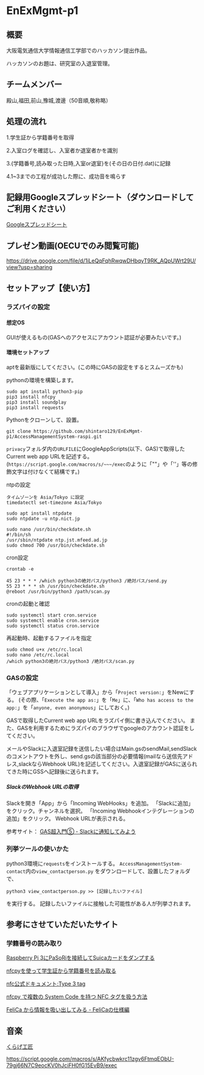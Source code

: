 # EnExMgmt-p1
## 概要
大阪電気通信大学情報通信工学部でのハッカソン提出作品。
 
ハッカソンのお題は、研究室の入退室管理。
 
 
## チームメンバー
殿山,福田,前山,豫城,渡邊（50音順,敬称略）
 
 
## 処理の流れ
1.学生証から学籍番号を取得
 
2.入室ログを確認し、入室者か退室者かを識別
 
3.{学籍番号,読み取った日時,入室or退室}を(その日の日付.dat)に記録
 
4.1~3までの工程が成功した際に、成功音を鳴らす
 
 
## 記録用Googleスプレッドシート（ダウンロードしてご利用ください）
[Googleスプレッドシート](https://docs.google.com/spreadsheets/d/1bU7MB-2ilCXyXzAKiwMG6wuOpP0hoI-oNDFW0h_naJw/edit?usp=sharing)
 
 
## プレゼン動画(OECUでのみ閲覧可能)
https://drive.google.com/file/d/1iLeQqFqhRwqwDHbqyT9RK_AQpUWrt29U/view?usp=sharing
 
## セットアップ【使い方】
### ラズパイの設定
#### 想定OS
GUIが使えるもの(GASへのアクセスにアカウント認証が必要みたいです。)
 
#### 環境セットアップ
aptを最新版にしてください。(この時にGASの設定をするとスムーズかも)
 
pythonの環境を構築します。
```
sudo apt install python3-pip
pip3 install nfcpy
pip3 install soundplay
pip3 install requests
```
 
Pythonをクローンして、設置。
```
git clone https://github.com/shintaro129/EnExMgmt-p1/AccessManagementSystem-raspi.git
```
 
`privacy`フォルダ内の`URLFILE`にGoogleAppScripts(以下、GAS)で取得したCurrent web app URLを記述する。
(`https://script.google.com/macros/s/~~~/exec`のように「""」や「''」等の修飾文字は付けなくて結構です。)
 
ntpの設定
```
タイムゾーンを Asia/Tokyo に設定
timedatectl set-timezone Asia/Tokyo
 
sudo apt install ntpdate
sudo ntpdate -u ntp.nict.jp
```
```
sudo nano /usr/bin/checkdate.sh
#!/bin/sh
/usr/sbin/ntpdate ntp.jst.mfeed.ad.jp
sudo chmod 700 /usr/bin/checkdate.sh
```
 
 
cron設定
```
crontab -e
```
```
45 23 * * * /which python3の絶対パス/python3 /絶対パス/send.py
55 23 * * * sh /usr/bin/checkdate.sh
@reboot /usr/bin/python3 /path/scan.py
```
 
cronの起動と確認
```
sudo systemctl start cron.service
sudo systemctl enable cron.service
sudo systemctl status cron.service
```
 
再起動時、起動するファイルを指定
```
sudo chmod u+x /etc/rc.local
sudo nano /etc/rc.local
/which python3の絶対パス/python3 /絶対パス/scan.py
```
 
### GASの設定
 
「ウェブアプリケーションとして導入」から「`Project version:`」をNewにする。
(その際、「`Execute the app as:`」を「`Me`」に、「`Who has access to the app:`」を「`anyone, even anonymous`」にしておく。)
 
GASで取得したCurrent web app URLをラズパイ側に書き込んでください。
また、GASを利用するためにラズパイのブラウザでgoogleのアカウント認証をしてください。
 
メールやSlackに入退室記録を送信したい場合はMain.gsのsendMail,sendSlackのコメントアウトを外し、send.gsの該当部分の必要情報(mailなら送信先アドレス,slackならWebhook URL)を記述してください。入退室記録がGASに送られてきた時にGSSへ記録後に送られます。
 
##### SlackのWebhook URLの取得
Slackを開き「App」から「Incoming WebHooks」を追加。
「Slackに追加」をクリック。チャンネルを選択。
「Incoming Webhookインテグレーションの追加」をクリック。
Webhook URLが表示される。
 
参考サイト：
[GAS超入門⑤ - Slackに通知してみよう](https://note.com/skipla/n/na3f7f9cd9b7d)
 
 
### 列挙ツールの使いかた
python3環境に`requests`をインストールする。
`AccessManagementSystem-contact`内の`view_contactperson.py` をダウンロードして、設置したフォルダで、
```
python3 view_contactperson.py >> [記録したいファイル]
```
を実行する。
記録したいファイルに接触した可能性がある人が列挙されます。
 
 
## 参考にさせていただいたサイト
### 学籍番号の読み取り
[Raspberry Pi 3にPaSoRiを接続してSuicaカードをダンプする](https://tomosoft.jp/design/?p=8288)
 
[nfcpyを使って学生証から学籍番号を読み取る](https://aizu-vr.hatenablog.com/entry/2019/08/02/nfcpy%E3%82%92%E4%BD%BF%E3%81%A3%E3%81%A6%E5%AD%A6%E7%94%9F%E8%A8%BC%E3%81%8B%E3%82%89%E5%AD%A6%E7%B1%8D%E7%95%AA%E5%8F%B7%E3%82%92%E8%AA%AD%E3%81%BF%E5%8F%96%E3%82%8B)
 
[nfc公式ドキュメント:Type 3 tag](https://nfcpy.readthedocs.io/en/stable-0.11/modules/tag.html#module-nfc.tag.tt3)
 
[nfcpy で複数の System Code を持つ NFC タグを扱う方法](https://uchan.hateblo.jp/entry/2016/11/18/190237)
 
[FeliCa から情報を吸い出してみる - FeliCaの仕様編](https://qiita.com/YasuakiNakazawa/items/3109df682af2a7032f8d)
 
 
## 音楽
[くらげ工匠](http://www.kurage-kosho.info/index.html)
 
 

https://script.google.com/macros/s/AKfycbwkrc11zgv6FtmqEObU-79gj66N7C9eocKV0hJciFH0fG15EvB9/exec
